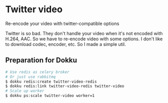 Twitter video
=============

Re-encode your video with twitter-compatible options

Twitter is so bad. They don't handle your video when it's not encoded with H.264, AAC.
So we have to re-encode video with some options. I don't like to download codec, encoder, etc. So I made a simple util.


Preparation for Dokku
---------------------

```sh
# Use redis as celery broker
# Or just use rabbitmq
$ dokku redis:create twitter-video-redis
$ dokku redis:link twitter-video-redis twitter-video
# Scale up worker
$ dokku ps:scale twitter-video worker=1
```
